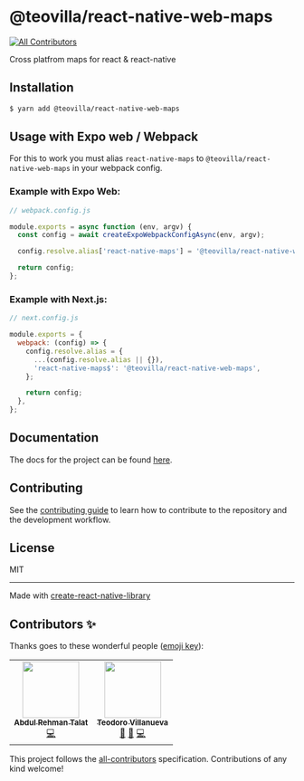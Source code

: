 # @teovilla/react-native-web-maps
<!-- ALL-CONTRIBUTORS-BADGE:START - Do not remove or modify this section -->
[![All Contributors](https://img.shields.io/badge/all_contributors-2-orange.svg?style=flat-square)](#contributors-)
<!-- ALL-CONTRIBUTORS-BADGE:END -->

Cross platfrom maps for react & react-native

## Installation

```bash
$ yarn add @teovilla/react-native-web-maps
```

## Usage with Expo web / Webpack

For this to work you must alias `react-native-maps` to `@teovilla/react-native-web-maps` in your webpack config.

### Example with Expo Web:

```js
// webpack.config.js

module.exports = async function (env, argv) {
  const config = await createExpoWebpackConfigAsync(env, argv);

  config.resolve.alias['react-native-maps'] = '@teovilla/react-native-web-maps';

  return config;
};
```

### Example with Next.js:

```js
// next.config.js

module.exports = {
  webpack: (config) => {
    config.resolve.alias = {
      ...(config.resolve.alias || {}),
      'react-native-maps$': '@teovilla/react-native-web-maps',
    };

    return config;
  },
};
```

## Documentation

The docs for the project can be found [here](https://teovillanueva.github.io/react-native-web-maps/).

## Contributing

See the [contributing guide](CONTRIBUTING.md) to learn how to contribute to the repository and the development workflow.

## License

MIT

---

Made with [create-react-native-library](https://github.com/callstack/react-native-builder-bob)

## Contributors ✨

Thanks goes to these wonderful people ([emoji key](https://allcontributors.org/docs/en/emoji-key)):

<!-- ALL-CONTRIBUTORS-LIST:START - Do not remove or modify this section -->
<!-- prettier-ignore-start -->
<!-- markdownlint-disable -->
<table>
  <tr>
    <td align="center"><a href="https://github.com/artalat"><img src="https://avatars.githubusercontent.com/u/295630?v=4?s=100" width="100px;" alt=""/><br /><sub><b>Abdul Rehman Talat</b></sub></a><br /><a href="https://github.com/teovillanueva/react-native-web-maps/commits?author=artalat" title="Code">💻</a></td>
    <td align="center"><a href="https://greener.bio"><img src="https://avatars.githubusercontent.com/u/41754896?v=4?s=100" width="100px;" alt=""/><br /><sub><b>Teodoro Villanueva</b></sub></a><br /><a href="#maintenance-teovillanueva" title="Maintenance">🚧</a> <a href="https://github.com/teovillanueva/react-native-web-maps/commits?author=teovillanueva" title="Documentation">📖</a> <a href="https://github.com/teovillanueva/react-native-web-maps/commits?author=teovillanueva" title="Code">💻</a></td>
  </tr>
</table>

<!-- markdownlint-restore -->
<!-- prettier-ignore-end -->

<!-- ALL-CONTRIBUTORS-LIST:END -->

This project follows the [all-contributors](https://github.com/all-contributors/all-contributors) specification. Contributions of any kind welcome!
